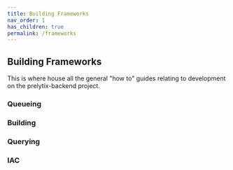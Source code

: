 ```yaml
---
title: Building Frameworks
nav_order: 1
has_children: true
permalink: /frameworks
---
```


## Building Frameworks

This is where house all the general "how to" guides relating to development on the prelytix-backend project.




### Queueing 

### Building

### Querying

### IAC
